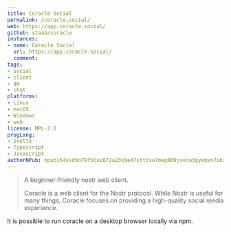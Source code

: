 ```yaml
---
title: Coracle Social
permalink: /coracle.social/
web: https://app.coracle.social/
github: staab/coracle
instances:
- name: Coracle Social
  url: https://app.coracle.social/
  comment: 
tags:
- social
- client
- dm 
- chat
platforms:
- Linux
- macOS
- Windows
- web
license: MPL-2.0
progLang: 
- Svelte 
- Typescript 
- Javascript
authorNPub: npub154ssd5n79f5tus672a23x9e47stttxa7meg009jxvna3gykmxn7shzd2rh
---
```


> A beginner-friendly nostr web client.
> 
> Coracle is a web client for the Nostr protocol. While Nostr is useful for many things, Coracle focuses on providing a high-quality social media experience.

It is possible to run coracle on a desktop browser locally via npm.

